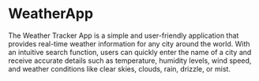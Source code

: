 # WeatherApp
 The Weather Tracker App is a simple and user-friendly application that provides real-time weather information for any city around the world. With an intuitive search function, users can quickly enter the name of a city and receive accurate details such as temperature, humidity levels, wind speed, and weather conditions like clear skies, clouds, rain, drizzle, or mist.
